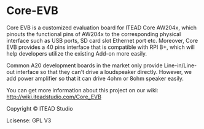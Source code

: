 Core-EVB
================

Core EVB is a customized evaluation board for ITEAD Core AW204x, which pinouts the functional pins of AW204x to the corresponding physical interface such as USB ports, SD card slot Ethernet port etc. Moreover, Core EVB provides a 40 pins interface that is compatible with RPI B+, which will help developers utilize the existing Add-on more easily.

Common A20 development boards in the market only provide Line-in/Line-out interface so that they can't drive a loudspeaker directly. However, we add power amplifier so that it can drive 4ohm or 8ohm speaker easily.

You can get more information about this project on our wiki:
http://wiki.iteadstudio.com/Core_EVB

Copyright © ITEAD Studio

Lcisense: GPL V3
